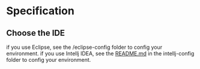 # Specification

## Choose the IDE

if you use Eclipse, see the /eclipse-config folder to config your environment.
if you use Intellj IDEA, see the [README.md](./intellj-config/README.md) in the intellj-config folder to config your environment.
